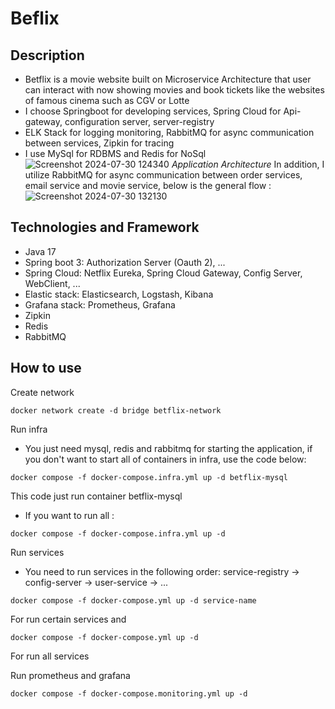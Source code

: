 # Beflix
## Description
* Betflix is a movie website built on Microservice Architecture that user can interact with now showing movies and book tickets like the websites of famous cinema such as CGV or Lotte
* I choose Springboot for developing services, Spring Cloud for Api-gateway, configuration server, server-registry
* ELK Stack for logging monitoring, RabbitMQ for async communication between services, Zipkin for tracing
* I use MySql for RDBMS and Redis for NoSql
  ![Screenshot 2024-07-30 124340](https://github.com/user-attachments/assets/024904c5-525c-4f2e-bb3d-9693c441cd69)
  _Application Architecture_
In addition, I utilize RabbitMQ for async communication between order services, email service and movie service, below is the general flow : 
![Screenshot 2024-07-30 132130](https://github.com/user-attachments/assets/e53b808a-16c2-421c-bcfd-658b3ca9df02)
## Technologies and Framework
* Java 17
* Spring boot 3: Authorization Server (Oauth 2), ...
* Spring Cloud: Netflix Eureka, Spring Cloud Gateway, Config Server, WebClient, ...
* Elastic stack: Elasticsearch, Logstash, Kibana
* Grafana stack: Prometheus, Grafana
* Zipkin
* Redis
* RabbitMQ
## How to use
Create network 
```
docker network create -d bridge betflix-network
```
Run infra
* You just need mysql, redis and rabbitmq for starting the application, if you don't want to start all of containers in infra, use the code below:
```
docker compose -f docker-compose.infra.yml up -d betflix-mysql

```
This code just run container betflix-mysql
* If you want to run all :
```
docker compose -f docker-compose.infra.yml up -d
```
Run services
* You need to run services in the following order: service-registry -> config-server -> user-service -> ...
```
docker compose -f docker-compose.yml up -d service-name
```
For run certain services and
```
docker compose -f docker-compose.yml up -d 
```
For run all services

Run prometheus and grafana
```
docker compose -f docker-compose.monitoring.yml up -d 
```


